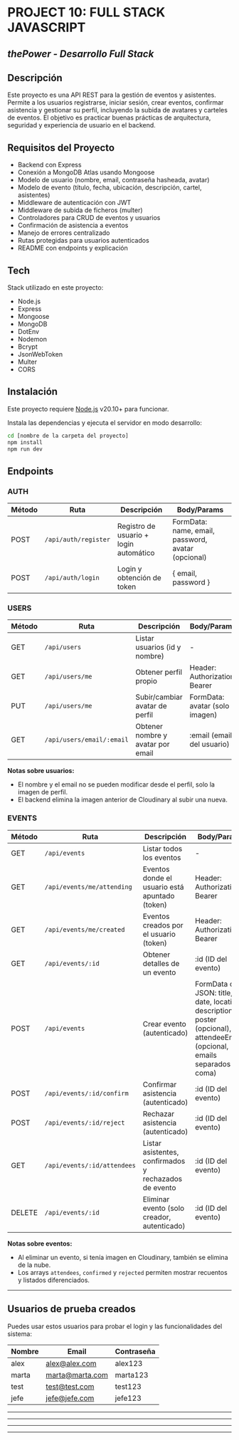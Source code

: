 
# PROJECT 10: FULL STACK JAVASCRIPT
## _thePower - Desarrollo Full Stack_

## Descripción
Este proyecto es una API REST para la gestión de eventos y asistentes. Permite a los usuarios registrarse, iniciar sesión, crear eventos, confirmar asistencia y gestionar su perfil, incluyendo la subida de avatares y carteles de eventos. El objetivo es practicar buenas prácticas de arquitectura, seguridad y experiencia de usuario en el backend.

## Requisitos del Proyecto
- Backend con Express
- Conexión a MongoDB Atlas usando Mongoose
- Modelo de usuario (nombre, email, contraseña hasheada, avatar)
- Modelo de evento (título, fecha, ubicación, descripción, cartel, asistentes)
- Middleware de autenticación con JWT
- Middleware de subida de ficheros (multer)
- Controladores para CRUD de eventos y usuarios
- Confirmación de asistencia a eventos
- Manejo de errores centralizado
- Rutas protegidas para usuarios autenticados
- README con endpoints y explicación

## Tech

Stack utilizado en este proyecto:
- Node.js
- Express
- Mongoose
- MongoDB
- DotEnv
- Nodemon
- Bcrypt
- JsonWebToken
- Multer
- CORS

## Instalación

Este proyecto requiere [Node.js](https://nodejs.org/) v20.10+ para funcionar.

Instala las dependencias y ejecuta el servidor en modo desarrollo:

```sh
cd [nombre de la carpeta del proyecto]
npm install
npm run dev
```


## Endpoints

### AUTH

| Método | Ruta | Descripción | Body/Params |
|--------|------|-------------|-------------|
| POST | `/api/auth/register` | Registro de usuario + login automático | FormData: name, email, password, avatar (opcional) |
| POST | `/api/auth/login` | Login y obtención de token | { email, password } |

### USERS

| Método | Ruta | Descripción | Body/Params |
|--------|------|-------------|-------------|
| GET | `/api/users` | Listar usuarios (id y nombre) | - |
| GET | `/api/users/me` | Obtener perfil propio | Header: Authorization: Bearer <token> |
| PUT | `/api/users/me` | Subir/cambiar avatar de perfil | FormData: avatar (solo imagen) |
| GET | `/api/users/email/:email` | Obtener nombre y avatar por email | :email (email del usuario) |

**Notas sobre usuarios:**
- El nombre y el email no se pueden modificar desde el perfil, solo la imagen de perfil.
- El backend elimina la imagen anterior de Cloudinary al subir una nueva.

### EVENTS

| Método | Ruta | Descripción | Body/Params |
|--------|------|-------------|-------------|
| GET | `/api/events` | Listar todos los eventos | - |
| GET | `/api/events/me/attending` | Eventos donde el usuario está apuntado (token) | Header: Authorization: Bearer <token> |
| GET | `/api/events/me/created` | Eventos creados por el usuario (token) | Header: Authorization: Bearer <token> |
| GET | `/api/events/:id` | Obtener detalles de un evento | :id (ID del evento) |
| POST | `/api/events` | Crear evento (autenticado) | FormData o JSON: title, date, location, description, poster (opcional), attendeeEmails (opcional, emails separados por coma) |
| POST | `/api/events/:id/confirm` | Confirmar asistencia (autenticado) | :id (ID del evento) |
| POST | `/api/events/:id/reject` | Rechazar asistencia (autenticado) | :id (ID del evento) |
| GET | `/api/events/:id/attendees` | Listar asistentes, confirmados y rechazados de evento | :id (ID del evento) |
| DELETE | `/api/events/:id` | Eliminar evento (solo creador, autenticado) | :id (ID del evento) |

**Notas sobre eventos:**
- Al eliminar un evento, si tenía imagen en Cloudinary, también se elimina de la nube.
- Los arrays `attendees`, `confirmed` y `rejected` permiten mostrar recuentos y listados diferenciados.

---

## Usuarios de prueba creados

Puedes usar estos usuarios para probar el login y las funcionalidades del sistema:

| Nombre | Email | Contraseña |
|--------|-------------------|-------------|
| alex   | alex@alex.com     | alex123     |
| marta  | marta@marta.com   | marta123    |
| test   | test@test.com     | test123     |
| jefe   | jefe@jefe.com     | jefe123     |

---

---
---
---

